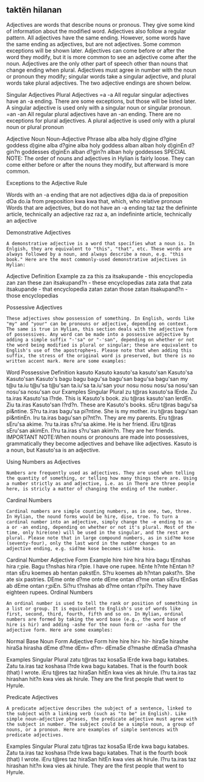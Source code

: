 ## taktën hilanan

Adjectives are words that describe nouns or pronous. They give some kind of information about the modified word. Adjectives also follow a regular pattern. All adjectives have the same ending. However, some words have the same ending as adjectives, but are not adjectives. Some common exceptions will be shown later. Adjectives can come before or after the word they modify, but it is more common to see an adjective come after the noun. Adjectives are the only other part of speech other than nouns that change ending when plural. Adjectives must agree in number with the noun or pronoun they modify; singular words take a singular adjective, and plural words take plural adjectives. The two adjective endings are shown below. 
 
Singular Adjectives
Plural Adjectives
=a
-a
All regular singular adjectives have an -a ending. There are some exceptions, but those will be listed later. A singular adjective is used only with a singular noun or singular pronoun.	
=an
-an
All regular plural adjectives have an -an ending. There are no exceptions for plural adjectives. A plural adjective is used only with a plural noun or plural pronoun

Adjective
Noun
Noun-Adjective Phrase
alba 
alba 
holy
d)gine 
d?gine 
goddess
d)gine alba 
d?gine alba 
holy goddess
alban 
alban 
holy
d)ginEn 
d?gin?n 
goddesses
d)ginEn alban 
d?gin?n alban 
holy goddesses
SPECIAL NOTE: The order of nouns and adjectives in Hylian is fairly loose. They can come either before or after the nouns they modify, but afterward is more common.

Exceptions to the Adjective Rule

Words with an -a ending that are not adjectives
d@a
da.ia
of	preposition
dOa
do.ia
from	preposition
kwa
kwa
that, which, who	relative pronoun
Words that are adjectives, but do not have an -a ending
taz
taz	the	defininte article, technically an adjective
raz
raz	a, an	indefininte article, technically an adjective

Demonstrative Adjectives

    A demonstrative adjective is a word that specifies what a noun is. In Enlgish, they are equivalent to "this", "that", etc. These words are always followed by a noun, and always describe a noun, e.g. "this book." Here are the most commonly-used demonstrative adjectives in Hylian: 
 
Adjective
Definition
Example
za	za	this	za itsakupande - this encyclopedia
zan	zan	these	zan itsakupand?n - these encyclopedias
zata	zata	that	zata itsakupande - that encyclopedia
zatan	zatan	those	zatan itsakupand?n - those encyclopedias

Possessive Adjectives

    These adjectives show possession of something. In English, words like "my" and "your" can be pronouns or adjective, depending on context. The same is true in Hylian, this section deals with the adjective form of possessives. Any word can be made into a possessive adjective by adding a simple suffix "-'sa" or "-'san", depending on whether or not the word being modified is plural or singular; these are equivalent to English's use of the apostrophe+s. Please note that when adding this suffix, the stress of the original word is preserved, but there is no written accent mark. Here are some examples: 
 
Word
Possessive
Definition
kasuto	Kasuto	kasuto'sa 
kasuto'san	Kasuto'sa 
Kasuto'san	Kasuto's
bagu	bagu	bagu'sa 
bagu'san	bagu'sa 
bagu'san	my
t@u	ta.iu	t@u'sa 
t@u'san	ta.iu'sa 
ta.iu'san	your
nosu	nosu	nosu'sa 
nosu'san	nosu'sa 
nosu'san	our
Examples
Singular
Plural
zu t@ras kasuto'sa lErde. 
Zu ta.iras Kasuto'sa l?rde. 
This is Kasuto's book.	ziu t@ras kasuto'san lerdEn. 
Ziu ta.iras Kasuto'san l?rd?n. 
These are Kasuto's books.
sEru t@ras bagu'sa pi&ntine. 
S?ru ta.iras bagu'sa pi?ntine. 
She is my mother.	iru t@ras bagu'san pi&ntinEn. 
Iru ta.iras bagu'san pi?nt?n. 
They are my parents.
Eru t@ras sEru'sa akime. 
?ru ta.iras s?ru'sa akime. 
He is her friend.	iEru t@ras sEru'san akimEn. 
I?ru ta.iras s?ru'san akim?n. 
They are her friends.
IMPORTANT NOTE:When nouns or pronouns are made into possessives, grammatically they become adjectives and behave like adjectives. Kasuto is a noun, but Kasuto'sa is an adjective.

Using Numbers as Adjectives

    Numbers are frequently used as adjectives. They are used when telling the quantity of something, or telling how many things there are. Using a number strictly as and adjective, i.e. as in There are three people here, is stricly a matter of changing the ending of the number. 
  
  
Cardinal Numbers

    Cardinal numbers are simple counting numbers, as in one, two, three. In Hylian, the nound forms would be hire, dise, troe. To turn a cardinal number into an adjective, simply change the -e ending to an -a or -an ending, depending on whether or not it's plural. Most of the time, only hire(one) will be used in the singular, and the rest are plural. Please note that in large compound numbers, as in sid?me kose (seventy-four), only the last word in the number changes to an adjective ending, e.g. sid?me kose becomes sid?me kosa. 
 

Cardinal Number
Adjective Form
Example
hire 
hire	hira 
hira	bagu tEnshas hira r;pie. 
Bagu t?nshas hira r?pie. 
I have one rupee.
hEnte 
h?nte	hEntan 
h?ntan	sEru koemes ab hentan pakstEn. 
S?ru koemes ab h?ntan pakst?n. 
She ate six pastries.
DEme onte 
d?me onte	dEme ontan 
d?me ontan	siEru tEnSas ab dEme ontan r;piEn. 
Si?ru t?nshas ab d?me ontan r?pi?n. 
They have eighteen rupees.
Ordinal Numbers

    An ordinal number is used to tell the rank or position of something in a list or group. It is equivalent to English's use of words like first, second, third, fourth, fifth and so on. In Hylian, ordinal numbers are formed by taking the word base (e.g., the word base of hire is hir) and adding -ashe for the noun form or -asha for the adjective form. Here are some examples: 
 

Normal
Base
Noun Form
Adjective Form
hire 
hire
hir= 
hir-
hiraSe 
hirashe
hiraSa 
hirasha
dEme 
d?me
dEm= 
d?m-
dEmaSe 
d?mashe
dEmaSa 
d?masha

 
Examples
Singular
Plural
zatu t@ras taz kosaSa lErde kwa bagu katabes. 
Zatu ta.iras taz koshasa l?rde kwa bagu katabes. 
That is the fourth book (that) I wrote.	iEru t@res taz hiraSan hitEn kwa vies ak hirule. 
I?ru ta.iras taz hirashan hit?n kwa vies ak hirule. 
They are the first people that went to Hyrule.

Predicate Adjectives

    A predicate adjective describes the subject of a sentence, linked to the subject with a linking verb (such as "to be" in English). Like simple noun-adjective phrases, the predicate adjective must agree with the subject in number. The subject could be a simple noun, a group of nouns, or a pronoun. Here are examples of simple sentences with predicate adjectives. 
 
Examples
Singular
Plural
zatu t@ras taz kosaSa lErde kwa bagu katabes. 
Zatu ta.iras taz koshasa l?rde kwa bagu katabes. 
That is the fourth book (that) I wrote.	iEru t@res taz hiraSan hitEn kwa vies ak hirule. 
I?ru ta.iras taz hirashan hit?n kwa vies ak hirule. 
They are the first people that went to Hyrule.
